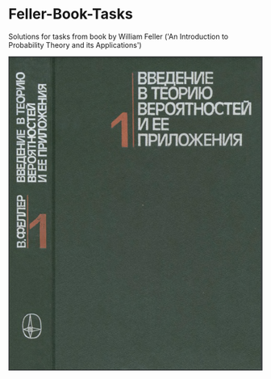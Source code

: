 # Feller-Book-Tasks
Solutions for tasks from book by William Feller ('An Introduction to Probability Theory and its Applications')

![](https://github.com/diwert-ai/Feller-Book-Tasks/blob/main/volume1.png)
